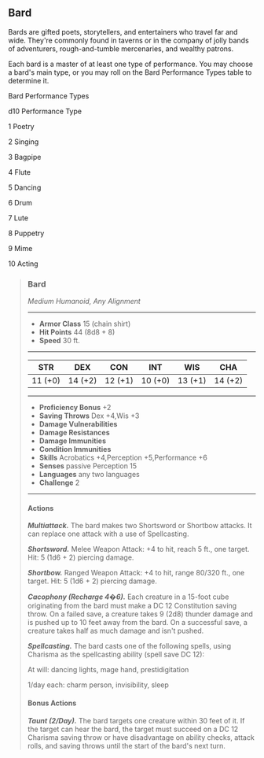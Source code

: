 ## Bard
Bards are gifted poets, storytellers, and entertainers who travel far and wide. They're commonly found in taverns or in the company of jolly bands of adventurers, rough-and-tumble mercenaries, and wealthy patrons.

Each bard is a master of at least one type of performance. You may choose a bard's main type, or you may roll on the Bard Performance Types table to determine it.

Bard Performance Types

d10	Performance Type

1	Poetry

2	Singing

3	Bagpipe

4	Flute

5	Dancing

6	Drum

7	Lute

8	Puppetry

9	Mime

10	Acting

>### Bard
>*Medium Humanoid, Any Alignment*
>___
>- **Armor Class** 15 (chain shirt)
>- **Hit Points** 44 (8d8 + 8)
>- **Speed** 30 ft.
>___
>|**STR**|**DEX**|**CON**|**INT**|**WIS**|**CHA**|
>|:---:|:---:|:---:|:---:|:---:|:---:|
>|11 (+0)|14 (+2)|12 (+1)|10 (+0)|13 (+1)|14 (+2)|
>
>___
>- **Proficiency Bonus** +2
>- **Saving Throws** Dex +4,Wis +3
>- **Damage Vulnerabilities** 
>- **Damage Resistances** 
>- **Damage Immunities** 
>- **Condition Immunities** 
>- **Skills** Acrobatics +4,Perception +5,Performance +6
>- **Senses** passive Perception 15
>- **Languages** any two languages
>- **Challenge** 2
>___
>#### Actions
>***Multiattack.*** The bard makes two Shortsword or Shortbow attacks. It can replace one attack with a use of Spellcasting.
>
>***Shortsword.*** Melee Weapon Attack: +4 to hit, reach 5 ft., one target. Hit: 5 (1d6 + 2) piercing damage.
>
>***Shortbow.*** Ranged Weapon Attack: +4 to hit, range 80/320 ft., one target. Hit: 5 (1d6 + 2) piercing damage.
>
>***Cacophony (Recharge 4�6).*** Each creature in a 15-foot cube originating from the bard must make a DC 12 Constitution saving throw. On a failed save, a creature takes 9 (2d8) thunder damage and is pushed up to 10 feet away from the bard. On a successful save, a creature takes half as much damage and isn't pushed.
>
>***Spellcasting.*** The bard casts one of the following spells, using Charisma as the spellcasting ability (spell save DC 12):
>
>At will: dancing lights, mage hand, prestidigitation
>
>1/day each: charm person, invisibility, sleep
>
>#### Bonus Actions
>***Taunt (2/Day).*** The bard targets one creature within 30 feet of it. If the target can hear the bard, the target must succeed on a DC 12 Charisma saving throw or have disadvantage on ability checks, attack rolls, and saving throws until the start of the bard's next turn.
>
